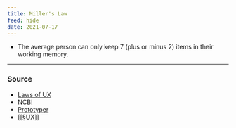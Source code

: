 ```yaml
---
title: Miller's Law
feed: hide
date: 2021-07-17
---
```


- The average person can only keep 7 (plus or minus 2) items in their working memory.

--- 

### Source
-  [Laws of UX](https://lawsofux.com/millers-law/)
- [NCBI](https://www.ncbi.nlm.nih.gov/pmc/articles/PMC2864034/)
- [Prototyper](https://blog.prototypr.io/design-principles-for-reducing-cognitive-load-84e82ca61abd)
- [[§UX]]